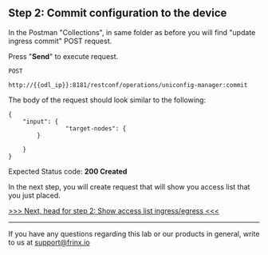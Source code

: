 
## Step 2: Commit configuration to the device 

In the Postman "Collections", in same folder as before you will find "update ingress commit" POST request.


Press "**Send**" to execute request.

```
POST

http://{{odl_ip}}:8181/restconf/operations/uniconfig-manager:commit
```


The body of the request should look similar to the following:

```
{
    "input": {
                "target-nodes": {
        }

    }
}
```

Expected Status code: **200 Created**

In the next step, you will create request that will show you access list that you just placed.

[>>> Next, head for step 2: Show access list ingress/egress <<<](11.md)

---
If you have any questions regarding this lab or our products in general, write to us at [support@frinx.io](mailto:support@frinx.io)